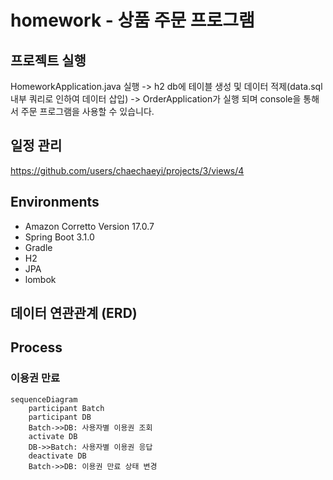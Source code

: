# homework - 상품 주문 프로그램

## 프로젝트 실행
HomeworkApplication.java 실행 -> h2 db에 테이블 생성 및 데이터 적제(data.sql 내부 쿼리로 인하여 데이터 삽입)
-> OrderApplication가 실행 되며 console을 통해서 주문 프로그램을 사용할 수 있습니다. 

## 일정 관리 
https://github.com/users/chaechaeyi/projects/3/views/4

## Environments
* Amazon Corretto Version 17.0.7
* Spring Boot 3.1.0
* Gradle 
* H2
* JPA 
* lombok 

## 데이터 연관관계 (ERD)

## Process
### 이용권 만료
```mermaid
sequenceDiagram
    participant Batch
    participant DB
    Batch->>DB: 사용자별 이용권 조회
    activate DB
    DB->>Batch: 사용자별 이용권 응답
    deactivate DB
    Batch->>DB: 이용권 만료 상태 변경
```
